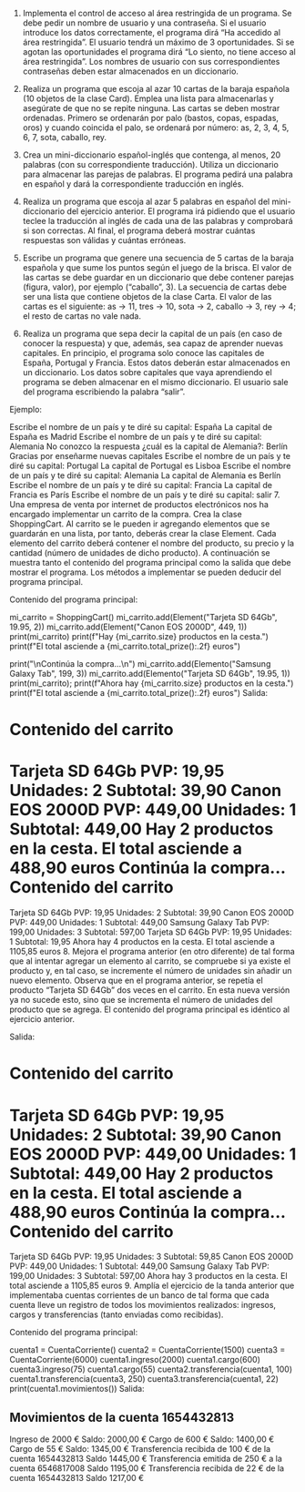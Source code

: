 1. Implementa el control de acceso al área restringida de un programa. Se debe pedir un nombre de usuario y una contraseña. Si el usuario introduce los datos correctamente, el programa dirá “Ha accedido al área restringida”. El usuario tendrá un máximo de 3 oportunidades. Si se agotan las oportunidades el programa dirá “Lo siento, no tiene acceso al área restringida”. Los nombres de usuario con sus correspondientes contraseñas deben estar almacenados en un diccionario.

2. Realiza un programa que escoja al azar 10 cartas de la baraja española (10 objetos de la clase Card). Emplea una lista para almacenarlas y asegúrate de que no se repite ninguna. Las cartas se deben mostrar ordenadas. Primero se ordenarán por palo (bastos, copas, espadas, oros) y cuando coincida el palo, se ordenará por número: as, 2, 3, 4, 5, 6, 7, sota, caballo, rey.

3. Crea un mini-diccionario español-inglés que contenga, al menos, 20 palabras (con su correspondiente traducción). Utiliza un diccionario para almacenar las parejas de palabras. El programa pedirá una palabra en español y dará la correspondiente traducción en inglés.

4. Realiza un programa que escoja al azar 5 palabras en español del mini-diccionario del ejercicio anterior. El programa irá pidiendo que el usuario teclee la traducción al inglés de cada una de las palabras y comprobará si son correctas. Al final, el programa deberá mostrar cuántas respuestas son válidas y cuántas erróneas.

5. Escribe un programa que genere una secuencia de 5 cartas de la baraja española y que sume los puntos según el juego de la brisca. El valor de las cartas se debe guardar en un diccionario que debe contener parejas (figura, valor), por ejemplo (“caballo”, 3). La secuencia de cartas debe ser una lista que contiene objetos de la clase Carta. El valor de las cartas es el siguiente: as → 11, tres → 10, sota → 2, caballo → 3, rey → 4; el resto de cartas no vale nada.

6. Realiza un programa que sepa decir la capital de un país (en caso de conocer la respuesta) y que, además, sea capaz de aprender nuevas capitales. En principio, el programa solo conoce las capitales de España, Portugal y Francia. Estos datos deberán estar almacenados en un diccionario. Los datos sobre capitales que vaya aprendiendo el programa se deben almacenar en el mismo diccionario. El usuario sale del programa escribiendo la palabra “salir”.

Ejemplo:

Escribe el nombre de un país y te diré su capital: España
La capital de España es Madrid
Escribe el nombre de un país y te diré su capital: Alemania
No conozco la respuesta ¿cuál es la capital de Alemania?: Berlín
Gracias por enseñarme nuevas capitales
Escribe el nombre de un país y te diré su capital: Portugal
La capital de Portugal es Lisboa
Escribe el nombre de un país y te diré su capital: Alemania
La capital de Alemania es Berlín
Escribe el nombre de un país y te diré su capital: Francia
La capital de Francia es París
Escribe el nombre de un país y te diré su capital: salir
7. Una empresa de venta por internet de productos electrónicos nos ha encargado implementar un carrito de la compra. Crea la clase ShoppingCart. Al carrito se le pueden ir agregando elementos que se guardarán en una lista, por tanto, deberás crear la clase Element. Cada elemento del carrito deberá contener el nombre del producto, su precio y la cantidad (número de unidades de dicho producto). A continuación se muestra tanto el contenido del programa principal como la salida que debe mostrar el programa. Los métodos a implementar se pueden deducir del programa principal.

Contenido del programa principal:

mi_carrito = ShoppingCart()
mi_carrito.add(Element("Tarjeta SD 64Gb", 19.95, 2))
mi_carrito.add(Element("Canon EOS 2000D", 449, 1))
print(mi_carrito)
print(f"Hay {mi_carrito.size} productos en la cesta.")
print(f"El total asciende a {mi_carrito.total_prize():.2f}  euros")

print("\nContinúa la compra...\n")
mi_carrito.add(Elemento("Samsung Galaxy Tab", 199, 3))
mi_carrito.add(Elemento("Tarjeta SD 64Gb", 19.95, 1))
print(mi_carrito);
print(f"Ahora hay {mi_carrito.size} productos en la cesta.")
print(f"El total asciende a {mi_carrito.total_prize():.2f}  euros")
Salida:

Contenido del carrito
=====================
Tarjeta SD 64Gb PVP: 19,95 Unidades: 2 Subtotal: 39,90
Canon EOS 2000D PVP: 449,00 Unidades: 1 Subtotal: 449,00
Hay 2 productos en la cesta.
El total asciende a 488,90 euros
Continúa la compra...
Contenido del carrito
=====================
Tarjeta SD 64Gb PVP: 19,95 Unidades: 2 Subtotal: 39,90
Canon EOS 2000D PVP: 449,00 Unidades: 1 Subtotal: 449,00
Samsung Galaxy Tab PVP: 199,00 Unidades: 3 Subtotal: 597,00
Tarjeta SD 64Gb PVP: 19,95 Unidades: 1 Subtotal: 19,95
Ahora hay 4 productos en la cesta.
El total asciende a 1105,85 euros
8. Mejora el programa anterior (en otro diferente) de tal forma que al intentar agregar un elemento al carrito, se compruebe si ya existe el producto y, en tal caso, se incremente el número de unidades sin añadir un nuevo elemento. Observa que en el programa anterior, se repetía el producto “Tarjeta SD 64Gb” dos veces en el carrito. En esta nueva versión ya no sucede esto, sino que se incrementa el número de unidades del producto que se agrega. El contenido del programa principal es idéntico al ejercicio anterior.

Salida:

Contenido del carrito
=====================
Tarjeta SD 64Gb PVP: 19,95 Unidades: 2 Subtotal: 39,90
Canon EOS 2000D PVP: 449,00 Unidades: 1 Subtotal: 449,00
Hay 2 productos en la cesta.
El total asciende a 488,90 euros
Continúa la compra...
Contenido del carrito
=====================
Tarjeta SD 64Gb PVP: 19,95 Unidades: 3 Subtotal: 59,85
Canon EOS 2000D PVP: 449,00 Unidades: 1 Subtotal: 449,00
Samsung Galaxy Tab PVP: 199,00 Unidades: 3 Subtotal: 597,00
Ahora hay 3 productos en la cesta.
El total asciende a 1105,85 euros
9. Amplía el ejercicio de la tanda anterior que implementaba cuentas corrientes de un banco de tal forma que cada cuenta lleve un registro de todos los movimientos realizados: ingresos, cargos y transferencias (tanto enviadas como recibidas).

Contenido del programa principal:

cuenta1 = CuentaCorriente()
cuenta2 = CuentaCorriente(1500)
cuenta3 = CuentaCorriente(6000)
cuenta1.ingreso(2000)
cuenta1.cargo(600)
cuenta3.ingreso(75)
cuenta1.cargo(55)
cuenta2.transferencia(cuenta1, 100)
cuenta1.transferencia(cuenta3, 250)
cuenta3.transferencia(cuenta1, 22)
print(cuenta1.movimientos())
Salida:

Movimientos de la cuenta 1654432813
-----------------------------------
Ingreso de 2000 € Saldo: 2000,00 €
Cargo de 600 € Saldo: 1400,00 €
Cargo de 55 € Saldo: 1345,00 €
Transferencia recibida de 100 € de la cuenta 1654432813 Saldo 1445,00 €
Transferencia emitida de 250 € a la cuenta 6546817008 Saldo 1195,00 €
Transferencia recibida de 22 € de la cuenta 1654432813 Saldo 1217,00 €